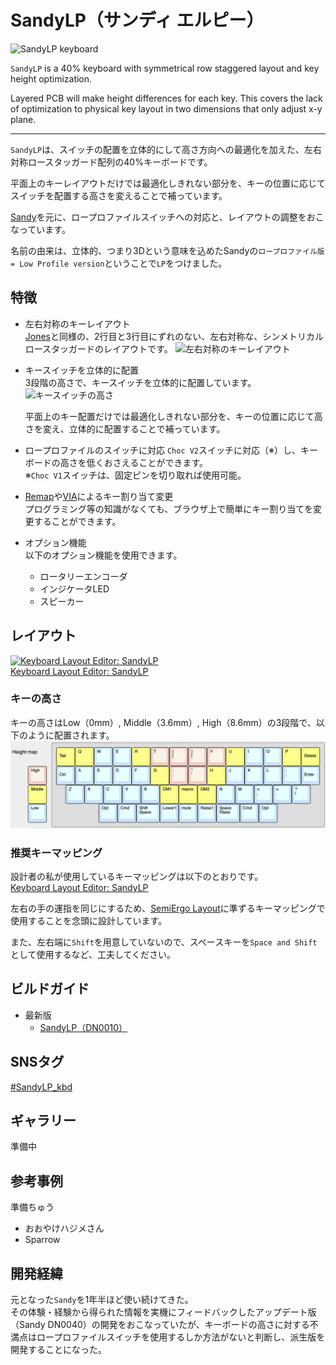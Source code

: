 # SandyLP（サンディ エルピー）

![SandyLP keyboard](/assets/README/aaa.jpeg)  

`SandyLP` is a 40% keyboard with symmetrical row staggered layout and key height optimization.

Layered PCB will make height differences for each key.
This covers the lack of optimization to physical key layout in two dimensions that only adjust x-y plane.

---

`SandyLP`は、スイッチの配置を立体的にして高さ方向への最適化を加えた、左右対称ロースタッガード配列の40%キーボードです。  

平面上のキーレイアウトだけでは最適化しきれない部分を、キーの位置に応じてスイッチを配置する高さを変えることで補っています。

[Sandy](https://github.com/jpskenn/Sandy)を元に、ロープロファイルスイッチへの対応と、レイアウトの調整をおこなっています。

名前の由来は、立体的、つまり3Dという意味を込めたSandyの`ロープロファイル版 = Low Profile version`ということで`LP`をつけました。

## 特徴

- 左右対称のキーレイアウト  
  [Jones](https://github.com/jpskenn/Jones)と同様の、2行目と3行目にずれのない、左右対称な、シンメトリカル ロースタッガードのレイアウトです。
  ![左右対称のキーレイアウト](/assets/README/aaa.jpeg)

- キースイッチを立体的に配置  
  3段階の高さで、キースイッチを立体的に配置しています。
  ![キースイッチの高さ](/assets/README/aaa.jpeg)

  平面上のキー配置だけでは最適化しきれない部分を、キーの位置に応じて高さを変え、立体的に配置することで補っています。  

- ロープロファイルのスイッチに対応
  `Choc V2`スイッチに対応（※）し、キーボードの高さを低くおさえることができます。  
  ※`Choc V1`スイッチは、固定ピンを切り取れば使用可能。

- [Remap](https://remap-keys.app)や[VIA](https://www.caniusevia.com)によるキー割り当て変更  
  プログラミング等の知識がなくても、ブラウザ上で簡単にキー割り当てを変更することができます。

- オプション機能  
  以下のオプション機能を使用できます。

  - ロータリーエンコーダ
  - インジケータLED
  - スピーカー

## レイアウト

[![Keyboard Layout Editor: SandyLP](/assets/README/layout.png)  
Keyboard Layout Editor: SandyLP](http://)

### キーの高さ

キーの高さはLow（0mm）, Middle（3.6mm）, High（8.6mm）の3段階で、以下のように配置されます。  
![キーの高さ](/assets/README/layout_height_map.png)

### 推奨キーマッピング

設計者の私が使用しているキーマッピングは以下のとおりです。  
[Keyboard Layout Editor: SandyLP](http://)

左右の手の運指を同じにするため、[SemiErgo Layout](https://github.com/mtei/SemiErgo_Layout)に準ずるキーマッピングで使用することを念頭に設計しています。

また、左右端に`Shift`を用意していないので、スペースキーを`Space and Shift`として使用するなど、工夫してください。

## ビルドガイド

- 最新版
  - [SandyLP（DN0010）](/docs/BuildGuide_DN0010.md)

## SNSタグ

[#SandyLP_kbd](https://twitter.com/search?q=%23SandyLP_kbd)

## ギャラリー

準備中

## 参考事例

準備ちゅう

- おおやけハジメさん
- Sparrow

## 開発経緯

元となった`Sandy`を1年半ほど使い続けてきた。  
その体験・経験から得られた情報を実機にフィードバックしたアップデート版（Sandy DN0040）の開発をおこなっていたが、キーボードの高さに対する不満点はロープロファイルスイッチを使用するしか方法がないと判断し、派生版を開発することになった。
